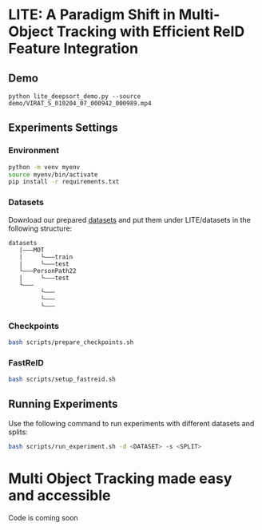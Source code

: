 
# LITE: A Paradigm Shift in Multi-Object Tracking with Efficient ReID Feature Integration

## Demo

`python lite_deepsort_demo.py --source  demo/VIRAT_S_010204_07_000942_000989.mp4`

## Experiments Settings

### Environment

```bash
python -m venv myenv
source myenv/bin/activate
pip install -r requirements.txt
```

### Datasets

Download our prepared [datasets](https://drive.google.com/drive/folders/1hlX2n5FVFGXOJrQMVSxnSmSNW7TM_BZ3) and put them under LITE/datasets in the following structure:

```
datasets
   |———MOT
   |     └———train
   |     └———test
   └———PersonPath22
   |     └———test
   └———
         └———
         └———
         └———
```

### Checkpoints

<!-- Download [checkpoints]() -->
```bash
bash scripts/prepare_checkpoints.sh
```

### FastReID

```bash
bash scripts/setup_fastreid.sh
```

## Running Experiments

Use the following command to run experiments with different datasets and splits:

```bash
bash scripts/run_experiment.sh -d <DATASET> -s <SPLIT>
```


# Multi Object Tracking made easy and accessible

Code is coming soon


